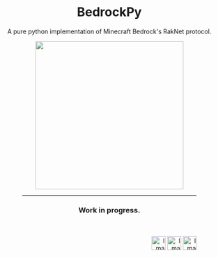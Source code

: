 <div align="center">
  <h1>BedrockPy</h1>
  <p>A pure python implementation of Minecraft Bedrock's RakNet protocol.</p>
  <img width="340" src="https://github.com/user-attachments/assets/67eb7707-e490-4305-86d0-d7abe5ae391d">
  <hr width="400">
  <h3>Work in progress.
  </h3>
</div><br><br>
<div align="right">
  <img height="32" src="https://github.com/user-attachments/assets/76345f5f-952e-4801-905e-55f53445acee" alt="Image 1">
  <img height="32" src="https://camo.githubusercontent.com/8258cd10719e33d8e69da3740c431136bd016f35d9c14bf1eef6b13dc5bcb836/68747470733a2f2f692e696d6775722e636f6d2f6f6542563641332e706e67" alt="Image 2">
  <img height="32" src="https://camo.githubusercontent.com/3ed088a0e2c3b39b939085a1a11ee56d8f21abf0d06efae557ad13253a47f7a6/68747470733a2f2f692e696d6775722e636f6d2f6457773772544c2e706e67" alt="Image 3">&nbsp;&nbsp;&nbsp;&nbsp;&nbsp;&nbsp;&nbsp;&nbsp;&nbsp;&nbsp;&nbsp;&nbsp;&nbsp;
</div>
